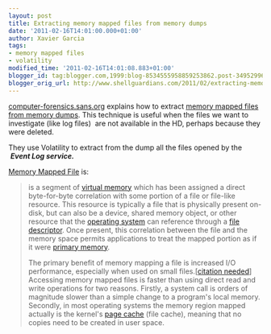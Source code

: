 ```yaml
---
layout: post
title: Extracting memory mapped files from memory dumps
date: '2011-02-16T14:01:00.000+01:00'
author: Xavier Garcia
tags:
- memory mapped files
- volatility
modified_time: '2011-02-16T14:01:08.883+01:00'
blogger_id: tag:blogger.com,1999:blog-8534555958859253862.post-3495299663321823164
blogger_orig_url: http://www.shellguardians.com/2011/02/extracting-memory-mapped-files-from.html
---
```

[computer-forensics.sans.org](http://computer-forensics.sans.org/) explains how to extract [memory mapped files from memory dumps](http://computer-forensics.sans.org/blog/2011/02/01/digital-forensics-extracting-event-logs-memory-mapped-files-memory-dumps). This technique is useful when the files we want to investigate (like log files)  are not available in the HD, perhaps because they were deleted.  
  
They use Volatility to extract from the dump all the files opened by the  _**Event Log service.**_  
  
[Memory Mapped File](http://en.wikipedia.org/wiki/Memory-mapped_file) is:  

> is a segment of [virtual memory](http://en.wikipedia.org/wiki/Virtual_memory "Virtual memory") which has been assigned a direct byte-for-byte correlation with some portion of a file or file-like resource. This resource is typically a file that is physically present on-disk, but can also be a device, shared memory object, or other resource that the [operating system](http://en.wikipedia.org/wiki/Operating_system "Operating system") can reference through a [file descriptor](http://en.wikipedia.org/wiki/File_descriptor "File descriptor"). Once present, this correlation between the file and the memory space permits applications to treat the mapped portion as if it were [primary memory](http://en.wikipedia.org/wiki/Primary_memory "Primary memory").
>
> The primary benefit of memory mapping a file is increased I/O performance, especially when used on small files.\[[citation needed](http://en.wikipedia.org/wiki/Wikipedia:Citation_needed "Wikipedia:Citation needed")\] Accessing memory mapped files is faster than using direct read and write operations for two reasons. Firstly, a system call is orders of magnitude slower than a simple change to a program's local memory. Secondly, in most operating systems the memory region mapped actually is the kernel's [page cache](http://en.wikipedia.org/wiki/Page_cache "Page cache") (file cache), meaning that no copies need to be created in user space.
